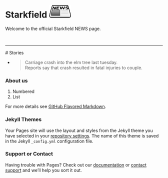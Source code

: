 # Starkfield <img src="assets/newspaper.png" alt="news" height="40"/>

Welcome to the official Starkfield NEWS page.

<br>
<hr>
# Stories


* > Carriage crash into the elm tree last tuesday.<br/>
  > Reports say that crash resulted in fatal injuries to couple.

### About us



1. Numbered
2. List


For more details see [GitHub Flavored Markdown](https://guides.github.com/features/mastering-markdown/).

### Jekyll Themes

Your Pages site will use the layout and styles from the Jekyll theme you have selected in your [repository settings](https://github.com/Weinstein-Classics/Ethan-Frome/settings). The name of this theme is saved in the Jekyll `_config.yml` configuration file.

### Support or Contact

Having trouble with Pages? Check out our [documentation](https://help.github.com/categories/github-pages-basics/) or [contact support](https://github.com/contact) and we’ll help you sort it out.
